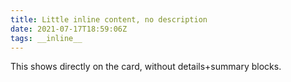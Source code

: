 ```yaml
---
title: Little inline content, no description
date: 2021-07-17T18:59:06Z
tags: __inline__
---
```


This shows directly on the card, without details+summary blocks.
